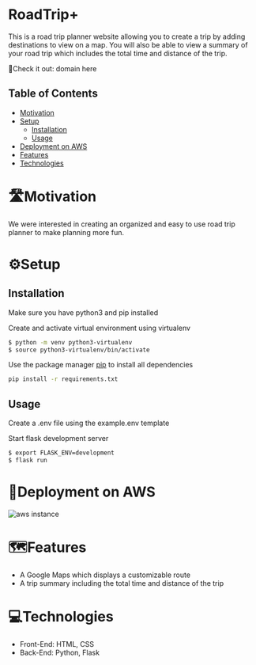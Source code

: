 # RoadTrip+

This is a road trip planner website allowing you to create a trip by adding destinations to view on a map. You will also be able to view a summary of your road trip which includes the total time and distance of the trip. 

:round_pushpin:Check it out: domain here

## Table of Contents

- [Motivation](#motivation)
- [Setup](#setup)
  * [Installation](#installation)
  * [Usage](#usage)
- [Deployment on AWS](#deployment)
- [Features](#features)
- [Technologies](#technologies)

# :motorway:Motivation

We were interested in creating an organized and easy to use road trip planner to make planning more fun. 

# :gear:Setup
## Installation

Make sure you have python3 and pip installed


Create and activate virtual environment using virtualenv
```bash
$ python -m venv python3-virtualenv
$ source python3-virtualenv/bin/activate
```

Use the package manager [pip](https://pip.pypa.io/en/stable/) to install all dependencies

```bash
pip install -r requirements.txt
```

## Usage

Create a .env file using the example.env template

Start flask development server
```bash
$ export FLASK_ENV=development
$ flask run
```
# :rocket:Deployment on AWS
![aws instance](https://user-images.githubusercontent.com/73494041/130258333-d9f74283-d158-4cab-9194-8f07d3ed9bb8.PNG)


# :world_map:Features

* A Google Maps which displays a customizable route
* A trip summary including the total time and distance of the trip

# :computer:Technologies

* Front-End: HTML, CSS
* Back-End: Python, Flask
